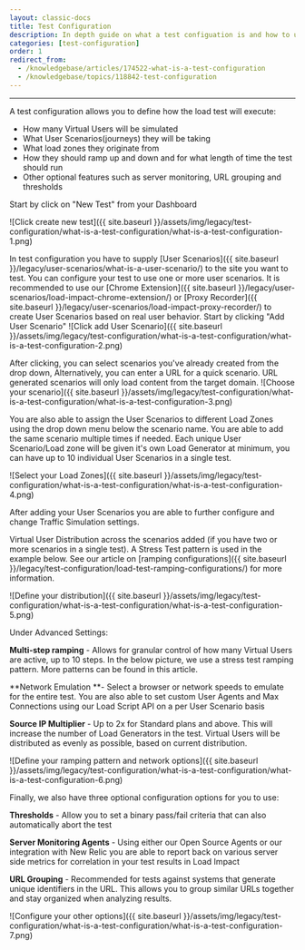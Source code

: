 ```yaml
---
layout: classic-docs
title: Test Configuration
description: In depth guide on what a test configuation is and how to use it in Load Impact 3.0
categories: [test-configuration]
order: 1
redirect_from:
  - /knowledgebase/articles/174522-what-is-a-test-configuration
  - /knowledgebase/topics/118842-test-configuration
---
```


***

A test configuration allows you to define how the load test will execute:
- How many Virtual Users will be simulated
- What User Scenarios(journeys) they will be taking
- What load zones they originate from
- How they should ramp up and down and for what length of time the test should run
- Other optional features such as server monitoring, URL grouping and thresholds

Start by click on "New Test" from your Dashboard

![Click create new test]({{ site.baseurl }}/assets/img/legacy/test-configuration/what-is-a-test-configuration/what-is-a-test-configuration-1.png)


In test configuration you have to supply [User Scenarios]({{ site.baseurl }}/legacy/user-scenarios/what-is-a-user-scenario/) to the site you want to test. You can configure your test to use one or more user scenarios. It is recommended to use our [Chrome Extension]({{ site.baseurl }}/legacy/user-scenarios/load-impact-chrome-extension/) or [Proxy Recorder]({{ site.baseurl }}/legacy/user-scenarios/load-impact-proxy-recorder/)  to create User Scenarios based on real user behavior.
Start by clicking "Add User Scenario"
![Click add User Scenario]({{ site.baseurl }}/assets/img/legacy/test-configuration/what-is-a-test-configuration/what-is-a-test-configuration-2.png)

After clicking, you can select scenarios you've already created from the drop down, Alternatively, you can enter a URL for a quick scenario.  URL generated scenarios will only load content from the target domain.
![Choose your scenario]({{ site.baseurl }}/assets/img/legacy/test-configuration/what-is-a-test-configuration/what-is-a-test-configuration-3.png)


You are also able to assign the User Scenarios to different Load Zones using the drop down menu below the scenario name. You are able to add the same scenario multiple times if needed.  Each unique User Scenario/Load zone will be given it's own Load Generator at minimum, you can have up to 10 individual User Scenarios in a single test.

![Select your Load Zones]({{ site.baseurl }}/assets/img/legacy/test-configuration/what-is-a-test-configuration/what-is-a-test-configuration-4.png)

After adding your User Scenarios you are able to further configure and change Traffic Simulation settings.

Virtual User Distribution across the scenarios added (if you have two or more scenarios in a single test). A Stress Test pattern is used in the example below. See our article on [ramping configurations]({{ site.baseurl }}/legacy/test-configuration/load-test-ramping-configurations/) for more information.

![Define your distribution]({{ site.baseurl }}/assets/img/legacy/test-configuration/what-is-a-test-configuration/what-is-a-test-configuration-5.png)



Under Advanced Settings:

**Multi-step ramping** - Allows for granular control of how many Virtual Users are active, up to 10 steps. In the below picture, we use a stress test ramping pattern.  More patterns can be found in this article.

**Network Emulation **- Select a browser or network speeds to emulate for the entire test.  You are also able to set custom User Agents and Max Connections using our Load Script API on a per User Scenario basis

**Source IP Multiplier** - Up to 2x for Standard plans and above. This will increase the number of Load Generators in the test.  Virtual Users will be distributed as evenly as possible, based on current distribution.

![Define your ramping pattern and network options]({{ site.baseurl }}/assets/img/legacy/test-configuration/what-is-a-test-configuration/what-is-a-test-configuration-6.png)





Finally, we also have three optional configuration options for you to use:

**Thresholds** - Allow you to set a binary pass/fail criteria that can also automatically abort the test

**Server Monitoring Agents** - Using either our Open Source Agents or our integration with New Relic you are able to report back on various server side metrics for correlation in your test results in Load Impact

**URL Grouping** - Recommended for tests against systems that generate unique identifiers in the URL.  This allows you to group similar URLs together and stay organized when analyzing results.

![Configure your other options]({{ site.baseurl }}/assets/img/legacy/test-configuration/what-is-a-test-configuration/what-is-a-test-configuration-7.png)
